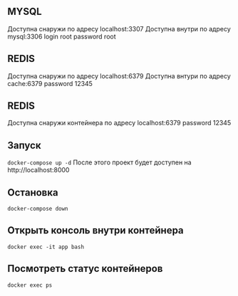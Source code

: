 ## MYSQL 
Доступна снаружи по адресу localhost:3307
Доступна внутри по адресу mysql:3306
login root
password root

## REDIS
Доступна снаружи по адресу localhost:6379
Доступна внтури по адресу cache:6379
password 12345

## REDIS
Доступна снаружи контейнера по адресу localhost:6379
password 12345

## Запуск
```docker-compose up -d```
После этого проект будет доступен на http://localhost:8000

## Остановка
```docker-compose down```

## Открыть консоль внутри контейнера
```docker exec -it app bash```

## Посмотреть статус контейнеров
```docker exec ps```
